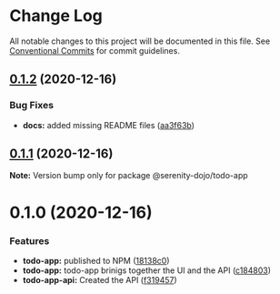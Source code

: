 # Change Log

All notable changes to this project will be documented in this file.
See [Conventional Commits](https://conventionalcommits.org) for commit guidelines.

## [0.1.2](https://github.com/serenity-js/todo-app/compare/v0.1.1...v0.1.2) (2020-12-16)


### Bug Fixes

* **docs:** added missing README files ([aa3f63b](https://github.com/serenity-js/todo-app/commit/aa3f63b5b34824e2076cba27a070c726a64ee02b))





## [0.1.1](https://github.com/serenity-js/todo-app/compare/v0.1.0...v0.1.1) (2020-12-16)

**Note:** Version bump only for package @serenity-dojo/todo-app





# 0.1.0 (2020-12-16)


### Features

* **todo-app:** published to NPM ([18138c0](https://github.com/serenity-js/todo-app/commit/18138c0e3f7f71a1320f7e7fa633c142ceb98c34))
* **todo-app:** todo-app brinigs together the UI and the API ([c184803](https://github.com/serenity-js/todo-app/commit/c184803d129773fb58f219d3a4bf4c3e06d087cc))
* **todo-app-api:** Created the API ([f319457](https://github.com/serenity-js/todo-app/commit/f319457f03990cf9e2f822465509a01d50bc5f69))
